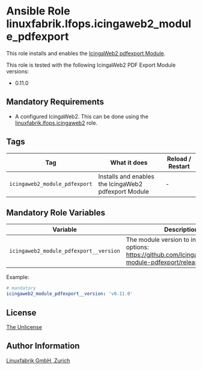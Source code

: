 # Ansible Role linuxfabrik.lfops.icingaweb2_module_pdfexport

This role installs and enables the [IcingaWeb2 pdfexport Module](https://github.com/Icinga/icingaweb2-module-pdfexport).

This role is tested with the following IcingaWeb2 PDF Export Module versions:

* 0.11.0


## Mandatory Requirements

* A configured IcingaWeb2. This can be done using the [linuxfabrik.lfops.icingaweb2](https://github.com/linuxfabrik/lfops/tree/main/roles/icingaweb2) role.


## Tags

| Tag                           | What it does                                         | Reload / Restart |
| ---                           | ------------                                         | ---------------- |
| `icingaweb2_module_pdfexport` | Installs and enables the IcingaWeb2 pdfexport Module | - |


## Mandatory Role Variables

| Variable                               | Description                                                                                                      |
| --------                               | -----------                                                                                                      |
| `icingaweb2_module_pdfexport__version` | The module version to install. Possible options: https://github.com/Icinga/icingaweb2-module-pdfexport/releases. |

Example:
```yaml
# mandatory
icingaweb2_module_pdfexport__version: 'v0.11.0'
```


## License

[The Unlicense](https://unlicense.org/)


## Author Information

[Linuxfabrik GmbH, Zurich](https://www.linuxfabrik.ch)
